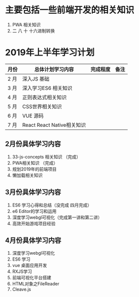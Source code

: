 # 主要包括一些前端开发的相关知识
1. PWA 相关知识
2. 二 八 十 十六进制转换

#  2019年上半年学习计划

月份 | 总体计划学习内容 | 完成程度 | 备注
---|---|---|---
2 月 | 深入JS 基础 |  
3 月 | 深入学习ES6 相关知识 |
4 月 | 正则表达式相关知识 |
5 月 | CSS世界相关知识 |
6 月 | VUE 源码 |
7 月 | React React Native相关知识 |

## 2月份具体学习内容
1. 33-js-concepts  相关知识 （完成）
2. PWA相关知识 （完成）
3. 规划2019年的前端项目
4. 懒加载相关知识

## 3月份具体学习内容
1. ES6 学习心得和总结（没完成 四月完成）
2. e6 Editor的学习和运用
3. 深度学习webgl可视化（完成第一讲和第二讲） 
4. 高效开始游戏项目经验

## 4月份具体学习内容
1. 深度学习webgl可视化
2. ES6 学习
3. vue 桌面应用开发
4. RXJS学习
5. 前端可视化平台搭建
6. HTML对象之FileReader
7. Cleave.js